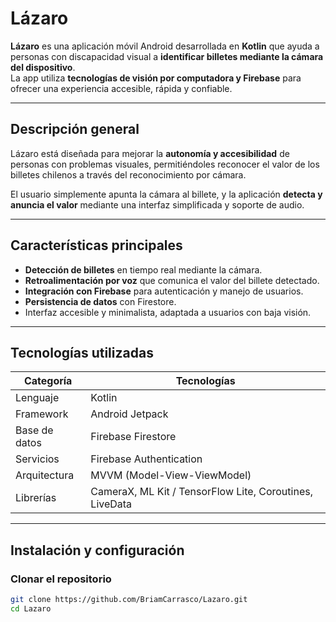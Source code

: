 # Lázaro

**Lázaro** es una aplicación móvil Android desarrollada en **Kotlin** que ayuda a personas con discapacidad visual a **identificar billetes mediante la cámara del dispositivo**.  
La app utiliza **tecnologías de visión por computadora y Firebase** para ofrecer una experiencia accesible, rápida y confiable.

---

## Descripción general

Lázaro está diseñada para mejorar la **autonomía y accesibilidad** de personas con problemas visuales, permitiéndoles reconocer el valor de los billetes chilenos a través del reconocimiento por cámara.

El usuario simplemente apunta la cámara al billete, y la aplicación **detecta y anuncia el valor** mediante una interfaz simplificada y soporte de audio.

---

## Características principales

-  **Detección de billetes** en tiempo real mediante la cámara.  
-  **Retroalimentación por voz** que comunica el valor del billete detectado.  
-  **Integración con Firebase** para autenticación y manejo de usuarios.  
-  **Persistencia de datos** con Firestore.  
-  Interfaz accesible y minimalista, adaptada a usuarios con baja visión.  

---

##  Tecnologías utilizadas

| Categoría | Tecnologías |
|------------|--------------|
| Lenguaje | Kotlin |
| Framework | Android Jetpack |
| Base de datos | Firebase Firestore |
| Servicios | Firebase Authentication |
| Arquitectura | MVVM (Model-View-ViewModel) |
| Librerías | CameraX, ML Kit / TensorFlow Lite, Coroutines, LiveData |

---

## Instalación y configuración

### Clonar el repositorio
```bash
git clone https://github.com/BriamCarrasco/Lazaro.git
cd Lazaro

